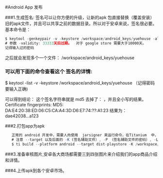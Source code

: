 #Android App 发布

###1.生成签名:
签名可以让你方便的升级，让新的apk 包直接替换（覆盖安装）旧的apk文件，并且可以共享之前的数据目录。所以对于安卓来说，签名很必要。
基本命令是：


```javascript
$ keytool -genkeypair -v -keystore /workspace/android_keys/yuehouse -alias yuehouse -keyalg RSA -sigalg SHA1withRSA -validity 33333
# 参数 -validity: 33333天后过期。  对于 google store 需要大于10000天。
记得输入过的密码
```
之后就会发现多个一个文件： /workspace/android_keys/yuehouse

### 可以用下面的命令查看这个 签名的详情:
$ keytool -list -v -keystore /workspace/android_keys/yuehouse
（记得密码要输入正确)

可以得到结论：  这个签名字符串就是 md5 去掉了： ，并且全小写的结果。
Certificate fingerprints:
   MD5:  DA:E4:20:38:ED:06:C5:CA:A4:3D:D6:E7:74:??:A1:23
   结果为：  dae42038...a123

###2.打包app为apk
```javascript
   正常的 android 开发中，需要人肉使用  jarsigner 来运行命令，在Titanium  中，使用下面的命令：
   # 注意 --target 以及后面的 -K (签名辅助文件）, -P （签名辅助文件的密码）, -L（别名）  -O (output file) 参数.
   $ ti build --platform android --target dist-playstore -K /workspace/android_keys/yuehouse -P xxx -L yuehouse -O ./build
```


###3.准备审核图片,安卓各大商场都需要三到四张图片来介绍我们的app商品介绍和详情。

###4.上传apk到各个安卓市场。

